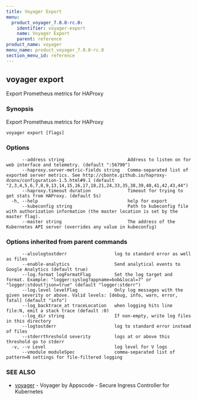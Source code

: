 ```yaml
---
title: Voyager Export
menu:
  product_voyager_7.0.0-rc.0:
    identifier: voyager-export
    name: Voyager Export
    parent: reference
product_name: voyager
menu_name: product_voyager_7.0.0-rc.0
section_menu_id: reference
---
```

## voyager export

Export Prometheus metrics for HAProxy

### Synopsis

Export Prometheus metrics for HAProxy

```
voyager export [flags]
```

### Options

```
      --address string                        Address to listen on for web interface and telemetry. (default ":56790")
      --haproxy.server-metric-fields string   Comma-separated list of exported server metrics. See http://cbonte.github.io/haproxy-dconv/configuration-1.5.html#9.1 (default "2,3,4,5,6,7,8,9,13,14,15,16,17,18,21,24,33,35,38,39,40,41,42,43,44")
      --haproxy.timeout duration              Timeout for trying to get stats from HAProxy. (default 5s)
  -h, --help                                  help for export
      --kubeconfig string                     Path to kubeconfig file with authorization information (the master location is set by the master flag).
      --master string                         The address of the Kubernetes API server (overrides any value in kubeconfig)
```

### Options inherited from parent commands

```
      --alsologtostderr                  log to standard error as well as files
      --enable-analytics                 Send analytical events to Google Analytics (default true)
      --log.format logFormatFlag         Set the log target and format. Example: "logger:syslog?appname=bob&local=7" or "logger:stdout?json=true" (default "logger:stderr")
      --log.level levelFlag              Only log messages with the given severity or above. Valid levels: [debug, info, warn, error, fatal] (default "info")
      --log_backtrace_at traceLocation   when logging hits line file:N, emit a stack trace (default :0)
      --log_dir string                   If non-empty, write log files in this directory
      --logtostderr                      log to standard error instead of files
      --stderrthreshold severity         logs at or above this threshold go to stderr
  -v, --v Level                          log level for V logs
      --vmodule moduleSpec               comma-separated list of pattern=N settings for file-filtered logging
```

### SEE ALSO

* [voyager](/products/voyager/7.0.0-rc.0/reference/voyager)	 - Voyager by Appscode - Secure Ingress Controller for Kubernetes

